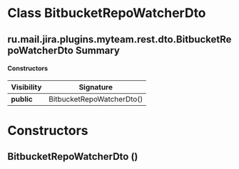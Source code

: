 Class BitbucketRepoWatcherDto
=============================
ru.mail.jira.plugins.myteam.rest.dto.BitbucketRepoWatcherDto
Summary
-------
#### Constructors
| Visibility | Signature                 |
| ---------- | ------------------------- |
| **public** | BitbucketRepoWatcherDto() |

Constructors
============
BitbucketRepoWatcherDto ()
--------------------------



